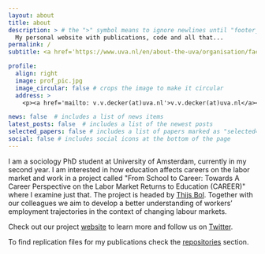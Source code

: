 ```yaml
---
layout: about
title: about
description: > # the ">" symbol means to ignore newlines until "footer_text:"
  My personal website with publications, code and all that...
permalink: /
subtitle: <a href='https://www.uva.nl/en/about-the-uva/organisation/faculties/faculty-of-social-and-behavioural-sciences/disciplines/sociology/sociology.html'>University of Amsterdam</a>.

profile:
  align: right
  image: prof_pic.jpg
  image_circular: false # crops the image to make it circular
  address: >
    <p><a href='mailto: v.v.decker(at)uva.nl'>v.v.decker(at)uva.nl</a></p>

news: false  # includes a list of news items
latest_posts: false  # includes a list of the newest posts
selected_papers: false # includes a list of papers marked as "selected={true}"
social: false # includes social icons at the bottom of the page
---
```


I am a sociology PhD student at University of Amsterdam, currently in my second year. I am interested in how education affects careers on the labor market and work in a project called "From School to Career: Towards A Career Perspective on the Labor Market Returns to Education (CAREER)" where I examine just that. The project is headed by [Thijs Bol](https://thijsbol.com/). Together with our colleagues we aim to develop a better understanding of workers’ employment trajectories in the context of changing labour markets. 

Check out our project [website](https://careerproject.eu/) to learn more and follow us on [Twitter](https://twitter.com/CAREER_erc).

To find replication files for my publications check the [repositories](https://viktor-decker.github.io/repositories/) section.
